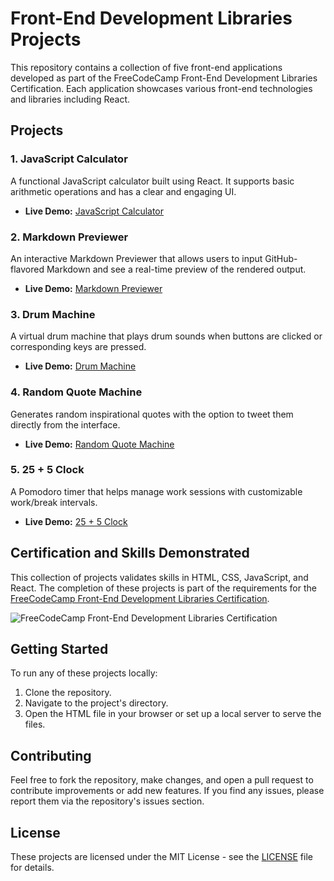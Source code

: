 # Front-End Development Libraries Projects

This repository contains a collection of five front-end applications developed as part of the FreeCodeCamp Front-End Development Libraries Certification. Each application showcases various front-end technologies and libraries including React.

## Projects

### 1. JavaScript Calculator
A functional JavaScript calculator built using React. It supports basic arithmetic operations and has a clear and engaging UI.

- **Live Demo:** [JavaScript Calculator](https://codepen.io/Abdulsalam-Ahmed/pen/BaeBREL)

### 2. Markdown Previewer
An interactive Markdown Previewer that allows users to input GitHub-flavored Markdown and see a real-time preview of the rendered output.

- **Live Demo:** [Markdown Previewer](https://codepen.io/Abdulsalam-Ahmed/pen/mdLbRzE)

### 3. Drum Machine
A virtual drum machine that plays drum sounds when buttons are clicked or corresponding keys are pressed.

- **Live Demo:** [Drum Machine](https://codepen.io/Abdulsalam-Ahmed/pen/mdLbRye)

### 4. Random Quote Machine
Generates random inspirational quotes with the option to tweet them directly from the interface.

- **Live Demo:** [Random Quote Machine](https://codepen.io/Abdulsalam-Ahmed/pen/qBweGZy)

### 5. 25 + 5 Clock
A Pomodoro timer that helps manage work sessions with customizable work/break intervals.

- **Live Demo:** [25 + 5 Clock](https://codepen.io/Abdulsalam-Ahmed/pen/BaeBRex)

## Certification and Skills Demonstrated

This collection of projects validates skills in HTML, CSS, JavaScript, and React. The completion of these projects is part of the requirements for the [FreeCodeCamp Front-End Development Libraries Certification](https://www.freecodecamp.org/certification/AhmedAbdul/front-end-development-libraries).

![FreeCodeCamp Front-End Development Libraries Certification](https://api.url2png.com/v6/P4DF2F8BC83648/cc44cb8efcc78ca3193326e4eb1cb062/png/?thumbnail_max_width=851&url=https://www.freecodecamp.org/certification/AhmedAbdul/front-end-development-libraries&viewport=1280x2000)

## Getting Started

To run any of these projects locally:
1. Clone the repository.
2. Navigate to the project's directory.
3. Open the HTML file in your browser or set up a local server to serve the files.

## Contributing

Feel free to fork the repository, make changes, and open a pull request to contribute improvements or add new features. If you find any issues, please report them via the repository's issues section.

## License

These projects are licensed under the MIT License - see the [LICENSE](LICENSE.md) file for details.
